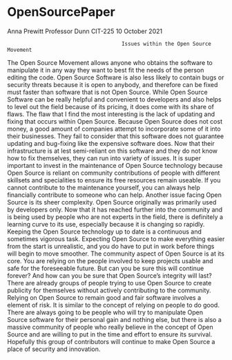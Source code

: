 # OpenSourcePaper
Anna Prewitt 
Professor Dunn
CIT-225
10 October 2021

                                         Issues within the Open Source Movement
The Open Source Movement allows anyone who obtains the software to manipulate it in any way they want to best fit the needs of the person editing the code. Open Source Software is also less likely to contain bugs or security threats because it is open to anybody, and therefore can be fixed must faster than software that is not Open Source. While Open Source Software can be really helpful and convenient to developers and also helps to level out the field because of its pricing, it does come with its share of flaws. The flaw that I find the most interesting is the lack of updating and fixing that occurs within Open Source. Because Open Source does not cost money, a good amount of companies attempt to incorporate some of it into their businesses. They fail to consider that this software does not guarantee updating and bug-fixing like the expensive software does. Now that their infrastructure is at lest semi-reliant on this software and they do not know how to fix themselves, they can run into variety of issues. It is super important to invest in the maintenance of Open Source technology because Open Source is reliant on community contributions of people with different skillsets and specialities to ensure its free resources remain useable. If you cannot contribute to the maintenance yourself, you can always help financially contribute to someone who can help. Another issue facing Open Source is its sheer complexity. Open Source originally was primarily used by developers only. Now that it has reached further into the community and is being used by people who are not experts in the field, there is definitely a learning curve to its use, especially because it is changing so rapidly. Keeping the Open Source technology up to date is a continuous and sometimes vigorous task. Expecting Open Source to make everything easier from the start is unrealistic, and you do have to put in work before things will begin to move smoother. 
The community aspect of Open Source is at its core. You are relying on the people involved to keep projects usable and safe for the foreseeable future. But can you be sure this will continue forever? And how can you be sure that Open Source’s integrity will last? There are already groups of people trying to use Open Source to create publicity for themselves without actively contributing to the community. Relying on Open Source to remain good and fair software involves a element of risk. It is similar to the concept of relying on people to do good. There are always going to be people who will try to manipulate Open Source software for their personal gain and nothing else, but there is also a massive community of people who really believe in the concept of Open Source and are willing to put in the time and effort to ensure its survival. Hopefully this group of contributors will continue to make Open Source a place of security and innovation. 
